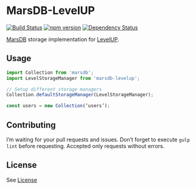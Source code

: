 MarsDB-LevelUP
=========

[![Build Status](https://travis-ci.org/c58/marsdb-levelup.svg?branch=master)](https://travis-ci.org/c58/marsdb-levelup)
[![npm version](https://badge.fury.io/js/marsdb-levelup.svg)](https://www.npmjs.com/package/marsdb-levelup)
[![Dependency Status](https://david-dm.org/c58/marsdb-levelup.svg)](https://david-dm.org/c58/marsdb-levelup)

[MarsDB](https://github.com/c58/marsdb) storage implementation for [LevelUP](https://github.com/Level/levelup).

## Usage
```javascript
import Collection from 'marsdb';
import LevelStorageManager from 'marsdb-levelup';

// Setup different storage managers
Collection.defaultStorageManager(LevelStorageManager);

const users = new Collection(‘users’);
```

## Contributing
I’m waiting for your pull requests and issues.
Don’t forget to execute `gulp lint` before requesting. Accepted only requests without errors.

## License
See [License](LICENSE)
